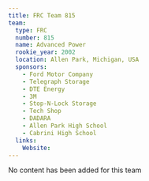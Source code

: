 ```yaml
---
title: FRC Team 815
team:
  type: FRC
  number: 815
  name: Advanced Power
  rookie_year: 2002
  location: Allen Park, Michigan, USA
  sponsors:
    - Ford Motor Company
    - Telegraph Storage
    - DTE Energy
    - 3M
    - Stop-N-Lock Storage
    - Tech Shop
    - DADARA
    - Allen Park High School
    - Cabrini High School
  links:
    Website: 
---
```

No content has been added for this team